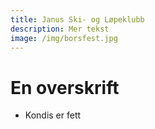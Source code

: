 ```yaml
---
title: Janus Ski- og Løpeklubb
description: Mer tekst
image: /img/borsfest.jpg
---
```


# En overskrift

- Kondis er fett
